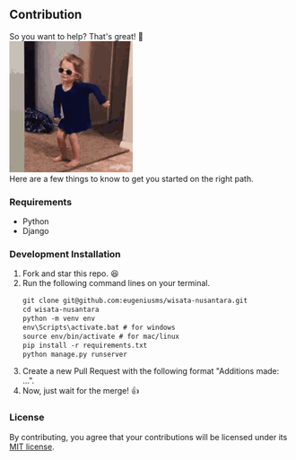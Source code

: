 ## Contribution
So you want to help? That's great! 🙌
<br>
![Happy people dance](./assets/images/dance-girl-happy.gif)
<br>
Here are a few things to know to get you started on the right path.

### Requirements
- Python
- Django

### Development Installation
1.  Fork and star this repo. 😆
2.  Run the following command lines on your terminal.
    ```
    git clone git@github.com:eugeniusms/wisata-nusantara.git
    cd wisata-nusantara
    python -m venv env
    env\Scripts\activate.bat # for windows
    source env/bin/activate # for mac/linux
    pip install -r requirements.txt
    python manage.py runserver
    ```
3.  Create a new Pull Request with the following format "Additions made: ...".
4.  Now, just wait for the merge! 👍

### License
By contributing, you agree that your contributions will be licensed under its [MIT license](./LICENSE).